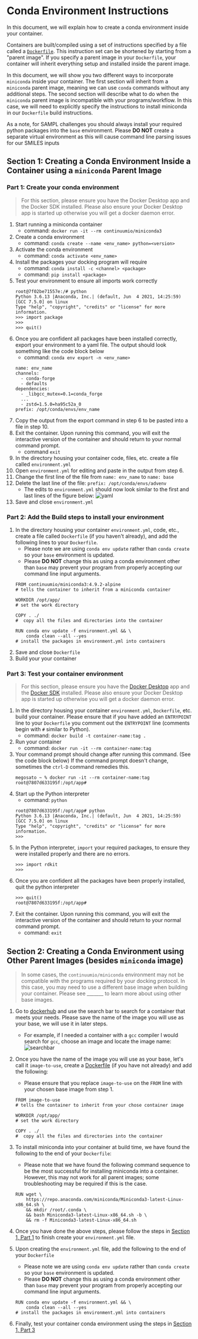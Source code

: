 # Conda Environment Instructions
In this document, we will explain how to create a conda environment inside your container. 

Containers are built/compiled using a set of instructions specified by a file called a [`Dockerfile`](https://docs.docker.com/engine/reference/builder/#:~:text=to%20Docker%20Hub.-,BuildKit,-%F0%9F%94%97). This instruction set can be shortened by starting from a "parent image". If you specify a parent image in your `Dockerfile`, your container will inherit everything setup and installed inside the parent image. 

In this document, we will show you two different ways to incorporate `miniconda` inside your container. The first section will inherit from a `miniconda` parent image, meaning we can use `conda` commands without any additional steps. The second section will describe what to do when the `miniconda` parent image is incompatible with your programs/workflow. In this case, we will need to explicitly specify the instructions to install miniconda in our `Dockerfile` build instructions. 

As a note, for SAMPL challenges you should always install your required python packages into the `base` environment. Please **DO NOT** create a separate virtual environment as this will cause command line parsing issues for our SMILES inputs 

## Section 1: Creating a Conda Environment Inside a Container using a `miniconda` Parent Image
### Part 1: Create your conda environment
> For this section, please ensure you have the Docker Desktop app and the Docker SDK installed. Please also ensure your Docker Desktop app is started up otherwise you will get a docker daemon error.
1. Start running a miniconda container
   * command: `docker run -it --rm continuumio/miniconda3`
2. Create a conda environment
   * command: `conda create --name <env_name> python=<version>`
3. Activate the conda environment
   * command: `conda activate <env_name>`
4. Install the packages your docking program will require
   * command: `conda install -c <channel> <package>`
   * command: `pip install <package>`
5. Test your environment to ensure all imports work correctly
   ```
   root@7f02be71557e:/# python
   Python 3.6.13 |Anaconda, Inc.| (default, Jun  4 2021, 14:25:59) 
   [GCC 7.5.0] on linux
   Type "help", "copyright", "credits" or "license" for more information.
   >>> import package
   >>> 
   >>> quit()
   ```
6. Once you are confident all packages have been installed correctly, export your environment to a yaml file. The output should look something like the code block below
   * command: `conda env export -n <env_name>`
   ```
   name: env_name
   channels:
     - conda-forge
     - defaults
   dependencies:
     - _libgcc_mutex=0.1=conda_forge
     ...
     - zstd=1.5.0=ha95c52a_0
   prefix: /opt/conda/envs/env_name
   ```
7. Copy the output from the export command in step 6 to be pasted into a file in step 10.
8. Exit the container. Upon running this command, you will exit the interactive version of the container and should return to your normal command prompt.
   * command `exit`
9. In the directory housing your container code, files, etc. create a file called `environment.yml` 
10. Open `environment.yml` for editing and paste in the output from step 6.
11. Change the first line of the file from `name: env_name` to `name: base`
12. Delete the last line of the file: `prefix: /opt/conda/envs/advenv`
    * The edits to `environment.yml` should now look similar to the first and last lines of the figure below:
      ![yaml](https://github.com/samplchallenges/SAMPL-containers/blob/main/tutorials/images/conda_env_yml.png)
14. Save and close `environment.yml`

### Part 2: Add the Build steps to install your environment
1. In the directory housing your container `environment.yml`, code, etc., create a file called `Dockerfile` (if you haven't already), and add the following lines to your `Dockerfile`. 
    * Please note we are using `conda env update` rather than `conda create` so your `base` environment is updated. 
    * Please **DO NOT** change this as using a conda environment other than `base` may prevent your program from properly accepting our command line input arguments.
    ```
    FROM continuumio/miniconda3:4.9.2-alpine  
    # tells the container to inherit from a miniconda container

    WORKDIR /opt/app/   
    # set the work directory

    COPY . ./    
    #  copy all the files and directories into the container

    RUN conda env update -f environment.yml && \
        conda clean --all --yes      
    # install the packages in environment.yml into containers
    ```
2. Save and close `Dockerfile` 
3. Build your your container

### Part 3: Test your container environment
> For this section, please ensure you have the [Docker Desktop](https://www.docker.com/products/docker-desktop) app and the [Docker SDK](https://pypi.org/project/docker/) installed. Please also ensure your Docker Desktop app is started up otherwise you will get a docker daemon error. 
1. In the directory housing your container `environment.yml`, `Dockerfile`, etc. build your container. Please ensure that if you have added an `ENTRYPOINT` line to your `Dockerfile` you comment out the `ENTRYPOINT` line (comments begin with `#` similar to Python). 
    * command: `docker build -t container-name:tag .`
2. Run your container
    * command: `docker run -it --rm container-name:tag`
3. Your command prompt should change after running this command. (See the code block below) If the command prompt doesn't change, sometimes the `ctrl-D` command remedies this.
    ```
    megosato ~ % docker run -it --rm container-name:tag
    root@7807d633195f:/opt/app#
    ```
4. Start up the Python interpreter
    * command: `python`
    ```
    root@7807d633195f:/opt/app# python
    Python 3.6.13 |Anaconda, Inc.| (default, Jun  4 2021, 14:25:59) 
    [GCC 7.5.0] on linux
    Type "help", "copyright", "credits" or "license" for more information.
    >>> 
    ```
 5. In the Python interpreter, `import` your required packages, to ensure they were installed properly and there are no errors.
    ```
    >>> import rdkit
    >>> 
    ```
6. Once you are confident all the packages have been properly installed, quit the python interpreter
    ```
    >>> quit()
    root@7807d633195f:/opt/app# 
    ```
7. Exit the container. Upon running this command, you will exit the interactive version of the container and should return to your normal command prompt.
    * command: `exit`



## Section 2: Creating a Conda Environment using Other Parent Images (besides `miniconda` image)
> In some cases, the `continuumio/miniconda` environment may not be compatible with the programs required by your docking protocol. In this case, you may need to use a different base image when building your container. Please see _______ to learn more about using other base images.
1. Go to [dockerhub](https://hub.docker.com/) and use the search bar to search for a container that meets your needs. Please save the name of the image you will use as your base, we will use it in later steps. 
	* For example, if I needed a container with a `gcc` compiler I would search for `gcc`, choose an image and locate the image name:
		![searchbar](https://github.com/samplchallenges/SAMPL-containers/blob/main/tutorials/images/dockerhub_search.png)
2. Once you have the name of the image you will use as your base, let's call it `image-to-use`, create a [Dockerfile](https://github.com/samplchallenges/SAMPL-containers/blob/3ddb358e64aa542c230da0af686d2fa3186108a9/tutorials/templates/docking/Dockerfile#L1) (if you have not already) and add the following: 
	* Please ensure that you replace `image-to-use` on the `FROM` line with your chosen base image from step 1. 
	```
	FROM image-to-use
	# tells the container to inherit from your chose container image

	WORKDIR /opt/app/   
	# set the work directory

	COPY . ./    
	#  copy all the files and directories into the container

	```
4. To install miniconda into your container at build time, we have found the following to the end of your `Dockerfile`:
	* Please note that we have found the following command sequence to be the most successful for installing miniconda into a container. However, this may not work for all parent images; some troubleshooting may be required if this is the case. 
	```
	RUN wget \
	    https://repo.anaconda.com/miniconda/Miniconda3-latest-Linux-x86_64.sh \
	    && mkdir /root/.conda \
	    && bash Miniconda3-latest-Linux-x86_64.sh -b \
	    && rm -f Miniconda3-latest-Linux-x86_64.sh
	```

5. Once you have done the above steps, please follow the steps in [Section 1, Part 1](https://github.com/samplchallenges/SAMPL-containers/blob/main/tutorials/CondaEnvironmentInstructions.md#part-1-create-your-conda-environment) to finish create your `environment.yml` file. 
6. Upon creating the `environment.yml` file, add the following to the end of your `Dockerfile`
	* Please note we are using `conda env update` rather than `conda create` so your `base` environment is updated. 
	* Please **DO NOT** change this as using a conda environment other than `base` may prevent your program from properly accepting our command line input arguments.
	```
	RUN conda env update -f environment.yml && \
	    conda clean --all --yes      
	# install the packages in environment.yml into containers
	```
7. Finally, test your container conda environment using the steps in [Section 1, Part 3](https://github.com/samplchallenges/SAMPL-containers/blob/main/tutorials/CondaEnvironmentInstructions.md#part-3-test-your-container-environment)

